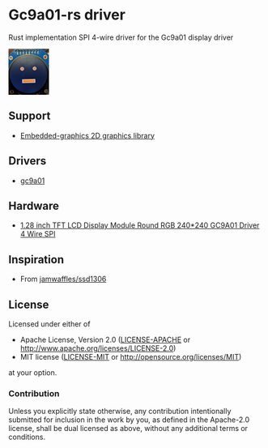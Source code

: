 # Gc9a01-rs driver

Rust implementation SPI 4-wire driver for the Gc9a01 display driver

<img src="../images/picture.jpg" alt="Gc9a01-rs" align="center">

## Support

- [Embedded-graphics 2D graphics library](https://github.com/embedded-graphics/embedded-graphics)

## Drivers

- [gc9a01](./gc9a01)

## Hardware

- [1.28 inch TFT LCD Display Module Round RGB 240*240 GC9A01 Driver 4 Wire SPI](https://www.aliexpress.com/item/1005001382069930.html)

## Inspiration

- From [jamwaffles/ssd1306](https://github.com/jamwaffles/ssd1306)

## License

Licensed under either of

- Apache License, Version 2.0 ([LICENSE-APACHE](LICENSE-APACHE) or
  http://www.apache.org/licenses/LICENSE-2.0)
- MIT license ([LICENSE-MIT](LICENSE-MIT) or http://opensource.org/licenses/MIT)

at your option.

### Contribution

Unless you explicitly state otherwise, any contribution intentionally submitted for inclusion in the
work by you, as defined in the Apache-2.0 license, shall be dual licensed as above, without any
additional terms or conditions.
